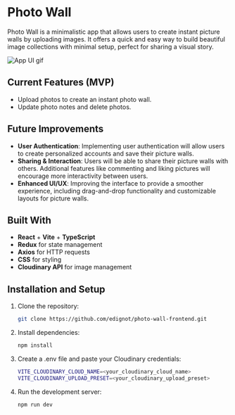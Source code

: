 # Photo Wall

Photo Wall is a minimalistic app that allows users to create instant picture walls by uploading images. It offers a quick and easy way to build beautiful image collections with minimal setup, perfect for sharing a visual story.

![App UI gif]('https://res.cloudinary.com/ds6dxgvxo/image/upload/v1727117567/CleanShot_2024-09-23_at_12.51.49_yfivqw.gif')

## Current Features (MVP)

-   Upload photos to create an instant photo wall.
-   Update photo notes and delete photos.

## Future Improvements

-   **User Authentication**: Implementing user authentication will allow users to create personalized accounts and save their picture walls.
-   **Sharing & Interaction**: Users will be able to share their picture walls with others. Additional features like commenting and liking pictures will encourage more interactivity between users.
-   **Enhanced UI/UX**: Improving the interface to provide a smoother experience, including drag-and-drop functionality and customizable layouts for picture walls.

## Built With

-   **React** + **Vite** + **TypeScript**
-   **Redux** for state management
-   **Axios** for HTTP requests
-   **CSS** for styling
-   **Cloudinary API** for image management

## Installation and Setup

1. Clone the repository:
    ```bash
    git clone https://github.com/edignot/photo-wall-frontend.git
    ```
2. Install dependencies:
    ```bash
    npm install
    ```
3. Create a .env file and paste your Cloudinary credentials:
    ```bash
    VITE_CLOUDINARY_CLOUD_NAME=<your_cloudinary_cloud_name>
    VITE_CLOUDINARY_UPLOAD_PRESET=<your_cloudinary_upload_preset>
    ```
4. Run the development server:
    ```bash
    npm run dev
    ```
